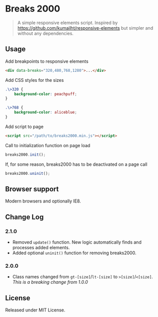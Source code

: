 # Breaks 2000

> A simple responsive elements script. Inspired by https://github.com/kumailht/responsive-elements but simpler and without any dependencies.

## Usage

Add breakpoints to responsive elements

```html
<div data-breaks="320,480,768,1280">...</div>
```

Add CSS styles for the sizes

```css
.\>320 {
	background-color: peachpuff;
}

.\>768 {
	background-color: aliceblue;
}
```

Add script to page

```html
<script src="/path/to/breaks2000.min.js"></script>
```

Call to initialization function on page load

```js
breaks2000.init();
```

If, for some reason, breaks2000 has to be deactivated on a page call

```js
breaks2000.uninit();
```

## Browser support

Modern browsers and optionally IE8.

## Change Log

### 2.1.0

* Removed `update()` function. New logic automatically finds and processes added elements.
* Added optional `uninit()` function for removing breaks2000.

### 2.0.0

* Class names changed from `gt-[size]`/`lt-[size]` to `>[size]`/`<[size]`. *This is a breaking change from 1.0.0*

## License

Released under MIT License.

